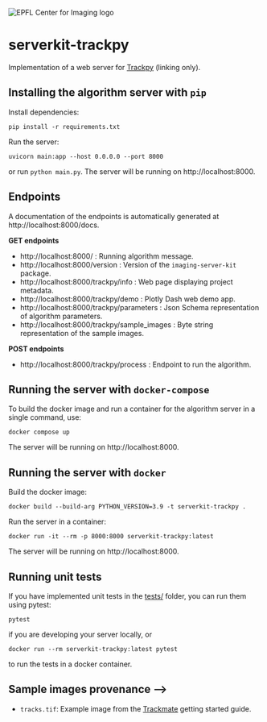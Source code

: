 ![EPFL Center for Imaging logo](https://imaging.epfl.ch/resources/logo-for-gitlab.svg)
# serverkit-trackpy

Implementation of a web server for [Trackpy](https://soft-matter.github.io/trackpy/) (linking only).

## Installing the algorithm server with `pip`

Install dependencies:

```
pip install -r requirements.txt
```

Run the server:

```
uvicorn main:app --host 0.0.0.0 --port 8000
```

or run `python main.py`. The server will be running on http://localhost:8000.

## Endpoints

A documentation of the endpoints is automatically generated at http://localhost:8000/docs.

**GET endpoints**

- http://localhost:8000/ : Running algorithm message.
- http://localhost:8000/version : Version of the `imaging-server-kit` package.
- http://localhost:8000/trackpy/info : Web page displaying project metadata.
- http://localhost:8000/trackpy/demo : Plotly Dash web demo app.
- http://localhost:8000/trackpy/parameters : Json Schema representation of algorithm parameters.
- http://localhost:8000/trackpy/sample_images : Byte string representation of the sample images.

**POST endpoints**

- http://localhost:8000/trackpy/process : Endpoint to run the algorithm.

## Running the server with `docker-compose`

To build the docker image and run a container for the algorithm server in a single command, use:

```
docker compose up
```

The server will be running on http://localhost:8000.

## Running the server with `docker`

Build the docker image:

```
docker build --build-arg PYTHON_VERSION=3.9 -t serverkit-trackpy .
```

Run the server in a container:

```
docker run -it --rm -p 8000:8000 serverkit-trackpy:latest
```

The server will be running on http://localhost:8000.

## Running unit tests

If you have implemented unit tests in the [tests/](./tests/) folder, you can run them using pytest:

```
pytest
```

if you are developing your server locally, or

```
docker run --rm serverkit-trackpy:latest pytest
```

to run the tests in a docker container.

## Sample images provenance -->

- `tracks.tif`: Example image from the [Trackmate](https://imagej.net/plugins/trackmate/tutorials/getting-started) getting started guide.
